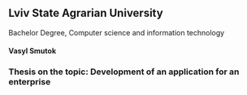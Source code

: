 ## Lviv State Agrarian University

Bachelor Degree, Computer science and information technology
#### Vasyl Smutok

### Thesis on the topic: Development of an application for an enterprise
